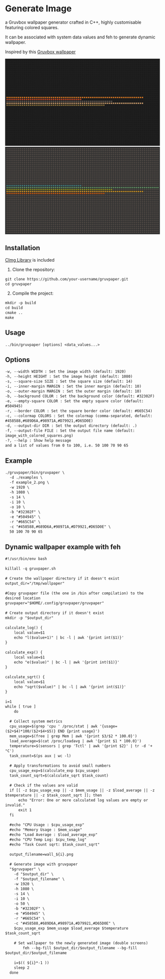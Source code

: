 # Generate Image

a Gruvbox wallpaper generator crafted in C++, highly customisable featuring colored squares.

It can be associated with system data values and feh to generate dynamic wallpaper.

Inspired by this [Gruvbox wallpaper](https://wallpaperaccess.com/full/8207835.png)

![](./examples/example_1.png)
![](./examples/example_2.png)
## Installation

[CImg Library](http://cimg.eu) is included

1. Clone the repository:
```shell
git clone https://github.com/your-username/gruvpaper.git
cd gruvpaper
```
   
2. Compile the project:
```shell
mkdir -p build
cd build
cmake ..
make
```
   
## Usage
```shell
../bin/gruvpaper [options] <data_values...>
```

## Options
```shell
-w, --width WIDTH : Set the image width (default: 1920)
-h, --height HEIGHT : Set the image height (default: 1080)
-s, --square-size SIZE : Set the square size (default: 14)
-i, --inner-margin MARGIN : Set the inner margin (default: 10)
-o, --outer-margin MARGIN : Set the outer margin (default: 10)
-b, --background COLOR : Set the background color (default: #32302F)
-e, --empty-square COLOR : Set the empty square color (default: #504945)
-r, --border COLOR : Set the square border color (default: #665C54)
-c, --colormap COLORS : Set the colormap (comma-separated, default: #458588,#689D6A,#98971A,#D79921,#D65D0E)
-d, --output-dir DIR : Set the output directory (default: .)
-f, --output-file FILE : Set the output file name (default: image_with_colored_squares.png)
-?, --help : Show help message
and a list of values from 0 to 100, i.e. 50 100 70 90 65
```

## Example
```shell
./gruvpaper/bin/gruvpaper \
  -d ./examples \
  -f example_2.png \
  -w 1920 \
  -h 1080 \
  -s 14 \
  -i 10 \
  -o 10 \
  -b "#32302F" \
  -e "#504945" \
  -r "#665C54" \
  -c "#458588,#689D6A,#98971A,#D79921,#D65D0E" \
  50 100 70 90 65

```

## Dynamic wallpaper example with feh
```shell
#!/usr/bin/env bash

killall -q gruvpaper.sh

# Create the wallpaper directory if it doesn't exist
output_dir="/tmp/wallpaper"

#Copy gruvpaper file (the one in /bin after compilation) to the desired location
gruvpaper="$HOME/.config/gruvpaper/gruvpaper"

# Create output directory if it doesn't exist
mkdir -p "$output_dir"

calculate_log() {
    local value=$1
    echo "l($value+1)" | bc -l | awk '{print int($1)}'
}

calculate_exp() {
    local value=$1
    echo "e($value)" | bc -l | awk '{print int($1)}'
}

calculate_sqrt() {
    local value=$1
    echo "sqrt($value)" | bc -l | awk '{print int($1)}'
}

i=1
while [ true ]
	do

  # Collect system metrics
  cpu_usage=$(grep 'cpu ' /proc/stat | awk '{usage=($2+$4)*100/($2+$4+$5)} END {print usage}')
  mem_usage=$(free | grep Mem | awk '{print $3/$2 * 100.0}')
  load_average=$(cat /proc/loadavg | awk '{print $1 * 100.0}')
  temperature=$(sensors | grep 'Tctl' | awk '{print $2}' | tr -d '+°C')
  task_count=$(ps aux | wc -l)

  # Apply transformations to avoid small numbers
  cpu_usage_exp=$(calculate_exp $cpu_usage)
  task_count_sqrt=$(calculate_sqrt $task_count)

  # Check if the values are valid
  if [[ -z $cpu_usage_exp || -z $mem_usage || -z $load_average || -z $temperature || -z $task_count_sqrt ]]; then
      echo "Error: One or more calculated log values are empty or invalid."
      exit 1
  fi

  #echo "CPU Usage : $cpu_usage_exp"
  #echo "Memory Usage : $mem_usage"
  #echo "Load Average : $load_average_exp"
  #echo "CPU Temp Log: $cpu_temp_log"
  #echo "Task Count sqrt: $task_count_sqrt"

  output_filename=wall_${i}.png

  # Generate image with gruvpaper
  "$gruvpaper" \
    -d "$output_dir" \
    -f "$output_filename" \
    -w 1920 \
    -h 1080 \
    -s 14 \
    -i 10 \
    -o 50 \
    -b "#32302F" \
    -e "#504945" \
    -r "#665C54" \
    -c "#458588,#689D6A,#98971A,#D79921,#D65D0E" \
    $cpu_usage_exp $mem_usage $load_average $temperature $task_count_sqrt

    # Set wallpaper to the newly generated image (double screens)
		feh --bg-fill $output_dir/$output_filename --bg-fill $output_dir/$output_filename

    i=$(( ${i}*-1 ))
    sleep 2
  done

```
